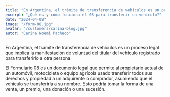 ```yaml
---
title: "En Argentina, el trámite de transferencia de vehículos es un proceso legal"
excerpt: "¿Qué es y cómo funciona el 08 para transferir un vehículo?"
date: "2024-04-08"
image: "/form-08.jpg"
avatar: "/customers/carina-blog.jpg"
autor: "Carina Noemi Pacheco"
---
```




En Argentina, el trámite de transferencia de vehículos es un proceso legal que implica la manifestación de voluntad del titular del vehículo registrado para transferirlo a otra persona.


El Formulario 08 es un documento legal que permite al propietario actual de un automóvil, motocicleta o equipo agrícola usado transferir todos sus derechos y propiedad a un adquirente o comprador, asumiendo que el vehículo se transferiría a su nombre. Esto podría tomar la forma de una venta, un premio, una donación o una sucesión.